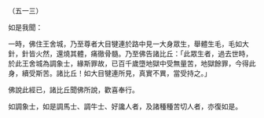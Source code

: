 （五一三）

如是我聞：

一時，佛住王舍城，乃至尊者大目犍連於路中見一大身眾生，舉體生毛，毛如大針，針皆火然，還燒其體，痛徹骨髓。乃至佛告諸比丘：「此眾生者，過去世時，於此王舍城為調象士，緣斯罪故，已百千歲墮地獄中受無量苦，地獄餘罪，今得此身，續受斯苦。諸比丘！如大目犍連所見，真實不異，當受持之。」

佛說此經已，諸比丘聞佛所說，歡喜奉行。

如調象士，如是調馬士、調牛士、好讒人者，及諸種種苦切人者，亦復如是。



